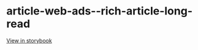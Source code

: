 # article-web-ads--rich-article-long-read

[View in storybook](https://raw.githack.com/Independent-Digital-News-and-Media-Ltd/indy100-pwamp-sb/PR-314-sb/index.html?path=/story/article-web-ads--rich-article-long-read)